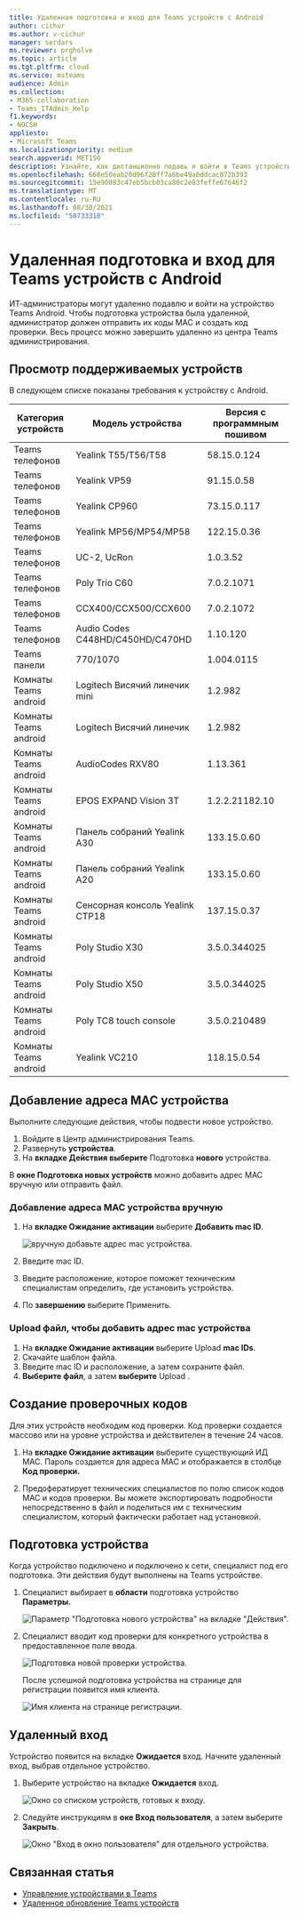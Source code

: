```yaml
---
title: Удаленная подготовка и вход для Teams устройств с Android
author: cichur
ms.author: v-cichur
manager: serdars
ms.reviewer: prgholve
ms.topic: article
ms.tgt.pltfrm: cloud
ms.service: msteams
audience: Admin
ms.collection:
- M365-collaboration
- Teams_ITAdmin_Help
f1.keywords:
- NOCSH
appliesto:
- Microsoft Teams
ms.localizationpriority: medium
search.appverid: MET150
description: Узнайте, как дистанционно подавь и войти в Teams устройствах с Android
ms.openlocfilehash: 668e50eab20d96f28ff7a6be49a0ddcac872b393
ms.sourcegitcommit: 15e90083c47eb5bcb03ca80c2e83feffe67646f2
ms.translationtype: MT
ms.contentlocale: ru-RU
ms.lasthandoff: 08/30/2021
ms.locfileid: "58733318"
---
```

# <a name="remote-provisioning-and-sign-in-for-teams-android-devices"></a>Удаленная подготовка и вход для Teams устройств с Android

ИТ-администраторы могут удаленно подавлю и войти на устройство Teams Android. Чтобы подготовка устройства была удаленной, администратор должен отправить их коды MAC и создать код проверки. Весь процесс можно завершить удаленно из центра Teams администрирования.

## <a name="review-the-supported-devices"></a>Просмотр поддерживаемых устройств

В следующем списке показаны требования к устройству с Android.

|Категория устройств|Модель устройства|Версия с программным пошивом|
|-|-|-|
|Teams телефонов|Yealink T55/T56/T58|58.15.0.124|
|Teams телефонов|Yealink VP59|91.15.0.58|
|Teams телефонов|Yealink CP960|73.15.0.117|
|Teams телефонов|Yealink MP56/MP54/MP58|122.15.0.36|
|Teams телефонов|UC-2, UcRon|1.0.3.52|
|Teams телефонов|  Poly Trio C60|  7.0.2.1071|
|Teams телефонов|  CCX400/CCX500/CCX600    |7.0.2.1072|
|Teams телефонов|  Audio Codes C448HD/C450HD/C470HD|   1.10.120|
|Teams панели|  770/1070|  1.004.0115|
|Комнаты Teams android|Logitech Висячий линечик mini|1.2.982|
|Комнаты Teams android|Logitech Висячий линечик|1.2.982|
|Комнаты Teams android|AudioCodes RXV80|1.13.361|
|Комнаты Teams android|EPOS EXPAND Vision 3T|1.2.2.21182.10|
|Комнаты Teams android|Панель собраний Yealink A30|133.15.0.60|
|Комнаты Teams android|Панель собраний Yealink A20|133.15.0.60|
|Комнаты Teams android|Сенсорная консоль Yealink CTP18|137.15.0.37|
|Комнаты Teams android|Poly Studio X30|3.5.0.344025|
|Комнаты Teams android|Poly Studio X50|3.5.0.344025|
|Комнаты Teams android|Poly TC8 touch console |3.5.0.210489|
|Комнаты Teams android|Yealink VC210|118.15.0.54|

## <a name="add-a-device-mac-address"></a>Добавление адреса MAC устройства

Выполните следующие действия, чтобы подвести новое устройство.

1. Войдите в Центр администрирования Teams.
2. Развернуть **устройства**.
3. На **вкладке Действия выберите** Подготовка **нового** устройства.

В **окне Подготовка новых устройств** можно добавить адрес MAC вручную или отправить файл.

### <a name="manually-add-a-device-mac-address"></a>Добавление адреса MAC устройства вручную

1. На **вкладке Ожидание активации** выберите **Добавить mac ID**.

   ![вручную добавьте адрес mac устройства.](../media/remote-provision-6.png)

1. Введите mac ID.
1. Введите расположение, которое поможет техническим специалистам определить, где установить устройства.
1. По **завершению** выберите Применить.

### <a name="upload-a-file-to-add-a-device-mac-address"></a>Upload файл, чтобы добавить адрес mac устройства

1. На **вкладке Ожидание активации** выберите Upload **mac IDs**.
2. Скачайте шаблон файла.
3. Введите mac ID и расположение, а затем сохраните файл.
4. **Выберите файл**, а затем **выберите** Upload .

## <a name="generate-a-verification-code"></a>Создание проверочных кодов

Для этих устройств необходим код проверки. Код проверки создается массово или на уровне устройства и действителен в течение 24 часов.

1. На **вкладке Ожидание активации** выберите существующий ИД MAC.
   Пароль создается для адреса MAC и отображается в столбце **Код проверки.**

2. Предофератирует технических специалистов по полю список кодов MAC и кодов проверки. Вы можете экспортировать подробности непосредственно в файл и поделиться им с техническим специалистом, который фактически работает над установкой.

## <a name="provision-the-device"></a>Подготовка устройства

Когда устройство подключено и подключено к сети, специалист под его подготовка. Эти действия будут выполнены на Teams устройстве.

1. Специалист выбирает в **области** подготовка устройство **Параметры.**  

   ![Параметр "Подготовка нового устройства" на вкладке "Действия".](../media/provision-device1.png)
  
2. Специалист вводит код проверки для конкретного устройства в предоставленное поле ввода.

   ![Подготовка новой проверки устройства.](../media/provision-device-verification1.png)

   После успешной подготовка устройства на странице для регистрации появится имя клиента.

   ![Имя клиента на странице регистрации.](../media/provision-code.png)

## <a name="sign-in-remotely"></a>Удаленный вход

Устройство появится на вкладке **Ожидается** вход. Начните удаленный вход, выбрав отдельное устройство.

1. Выберите устройство на вкладке **Ожидается** вход.

   ![Окно со списком устройств, готовых к входу.](../media/remote-device1.png)

2. Следуйте инструкциям в **оке Вход пользователя**, а затем выберите **Закрыть**.

   ![Окно "Вход в окно пользователя" для отдельного устройства.](../media/sign-in-user.png)

## <a name="related-article"></a>Связанная статья

- [Управление устройствами в Teams](device-management.md)
- [Удаленное обновление Teams устройств](remote-update.md)
